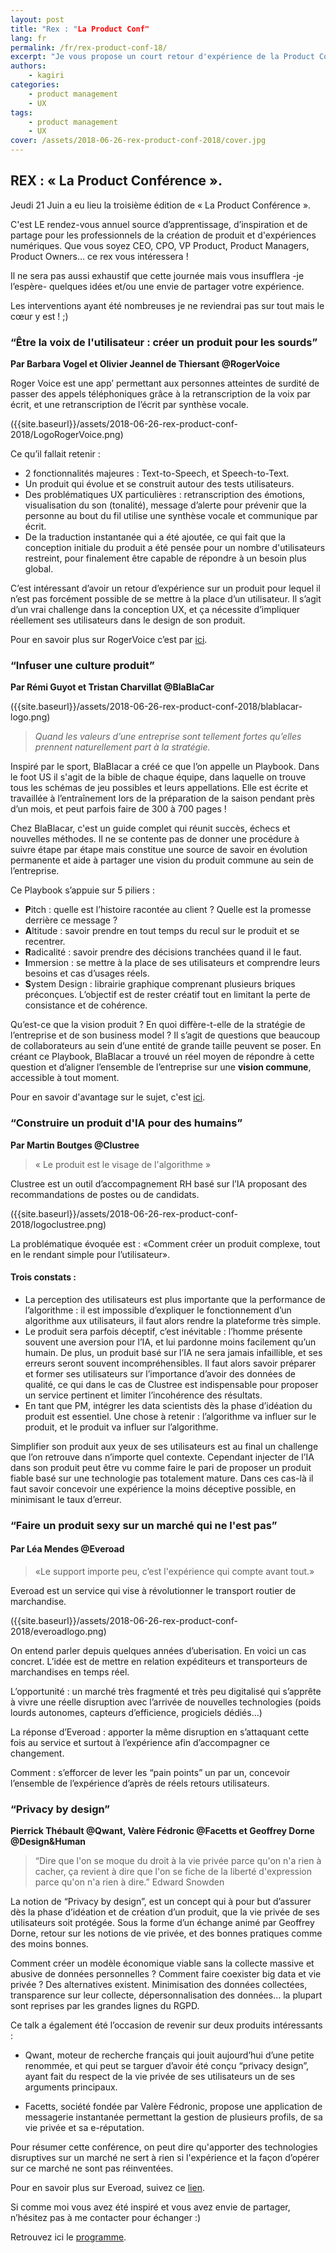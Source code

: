 ```yaml
---
layout: post
title: "Rex : "La Product Conf"
lang: fr
permalink: /fr/rex-product-conf-18/
excerpt: "Je vous propose un court retour d'expérience de la Product Conf' 3ème edition"
authors:
    - kagiri
categories:
    - product management
    - UX
tags:
    - product management
    - UX
cover: /assets/2018-06-26-rex-product-conf-2018/cover.jpg
---
```


## REX  : « La Product Conférence ».

Jeudi 21 Juin a eu lieu la troisième édition de « La Product Conférence ».

C'est LE rendez-vous annuel source d’apprentissage, d’inspiration et de partage pour les professionnels de la création de produit et d'expériences numériques. Que vous soyez CEO, CPO, VP Product, Product Managers, Product Owners… ce rex vous intéressera !

Il ne sera pas aussi exhaustif que cette journée mais vous insufflera -je l’espère- quelques idées et/ou une envie de partager votre expérience.

Les interventions ayant été nombreuses je ne reviendrai pas sur tout mais le cœur y est ! ;)

### “Être la voix de l'utilisateur : créer un produit pour les sourds”

**Par Barbara Vogel et Olivier Jeannel de Thiersant @RogerVoice**

Roger Voice est une app’ permettant aux personnes atteintes de surdité de passer des appels téléphoniques grâce à la retranscription de la voix par écrit, et une retranscription de l’écrit par synthèse vocale.

({{site.baseurl}}/assets/2018-06-26-rex-product-conf-2018/LogoRogerVoice.png)

Ce qu’il fallait retenir :

 - 2 fonctionnalités majeures : Text-to-Speech, et Speech-to-Text.
 - Un produit qui évolue et se construit autour des tests utilisateurs.
 - Des problématiques UX particulières : retranscription des émotions,
   visualisation du son (tonalité), message d’alerte pour prévenir que
   la personne au bout du fil utilise une synthèse vocale et communique
   par écrit.
 - De la traduction instantanée qui a été ajoutée, ce qui fait que la
   conception initiale du produit a été pensée pour un nombre
   d'utilisateurs restreint, pour finalement être capable de répondre à
   un besoin plus global.


C’est intéressant d’avoir un retour d’expérience sur un produit pour lequel il n’est pas forcément possible de se mettre à la place d’un utilisateur. Il s’agit d’un vrai challenge dans la conception UX, et ça nécessite d’impliquer réellement ses utilisateurs dans le design de son produit.

Pour en savoir plus sur RogerVoice c’est par [ici](https://rogervoice.com/fr/home).

### “Infuser une culture produit”

**Par Rémi Guyot et Tristan Charvillat @BlaBlaCar**

({{site.baseurl}}/assets/2018-06-26-rex-product-conf-2018/blablacar-logo.png)

> *Quand les valeurs d’une entreprise sont tellement fortes qu’elles prennent naturellement part à la stratégie.*

Inspiré par le sport, BlaBlacar a créé ce que l’on appelle un Playbook. Dans le foot US il s'agit de la bible de chaque équipe, dans laquelle on trouve tous les schémas de jeu possibles et leurs appellations. Elle est écrite et travaillée à l’entraînement lors de la préparation de la saison pendant près d’un mois, et peut parfois faire de 300 à 700 pages !

Chez BlaBlacar, c'est un guide complet qui réunit succès, échecs et nouvelles méthodes. Il ne se contente pas de donner une procédure à suivre étape par étape mais constitue une source de savoir en évolution permanente et aide à partager une vision du produit commune au sein de l’entreprise.

Ce Playbook s’appuie sur 5 piliers :

 - **P**itch : quelle est l’histoire racontée au client ? Quelle est la
   promesse derrière ce message ?
 - **A**ltitude :  savoir prendre en tout temps du recul sur le produit et
   se recentrer.
 - **R**adicalité :  savoir prendre des décisions tranchées quand il le
   faut.
 - **I**mmersion : se mettre à la place de ses utilisateurs et comprendre
   leurs besoins et cas d’usages réels.
- **S**ystem Design : librairie graphique comprenant plusieurs briques préconçues. L’objectif est de rester créatif tout en limitant la perte de consistance et de cohérence.

Qu’est-ce que la vision produit ? En quoi diffère-t-elle de la stratégie de l’entreprise et de son business model ?
Il s’agit de questions que beaucoup de collaborateurs au sein d’une entité de grande taille peuvent se poser. En créant ce Playbook, BlaBlacar a trouvé un réel moyen de répondre à cette question et d’aligner l’ensemble de l’entreprise sur une **vision commune**, accessible à tout moment.

Pour en savoir d'avantage sur le sujet, c'est [ici](https://www.blablacar.fr/blablalife/inside-story/never-assume-always-check).

### “Construire un produit d'IA pour des humains”

**Par Martin Boutges @Clustree**

> « Le produit est le visage de l'algorithme »

Clustree est un outil d’accompagnement RH basé sur l’IA proposant des recommandations de postes ou de candidats.

({{site.baseurl}}/assets/2018-06-26-rex-product-conf-2018/logoclustree.png)

La problématique évoquée est : «Comment créer un produit complexe, tout en le rendant simple pour l’utilisateur».

#### Trois constats :

- La perception des utilisateurs est plus importante que la performance de l’algorithme : il est impossible d’expliquer le fonctionnement d’un algorithme aux utilisateurs, il faut alors rendre la plateforme très simple.
- Le produit sera parfois déceptif, c’est inévitable : l’homme présente souvent une aversion pour l’IA, et lui pardonne moins facilement qu’un humain. De plus, un produit basé sur l’IA ne sera jamais infaillible, et ses erreurs seront souvent incompréhensibles. Il faut alors savoir préparer et former ses utilisateurs sur l’importance d’avoir des données de qualité, ce qui dans le cas de Clustree est indispensable pour proposer un service pertinent et limiter l’incohérence des résultats.
- En tant que PM, intégrer les data scientists dès la phase d’idéation du produit est essentiel. Une chose à retenir : l’algorithme va influer sur le produit, et le produit va influer sur l’algorithme.


Simplifier son produit aux yeux de ses utilisateurs est au final un challenge que l’on retrouve dans n’importe quel contexte. Cependant injecter de l’IA dans son produit peut être vu comme faire le pari de proposer un produit fiable basé sur une technologie pas totalement mature. Dans ces cas-là il faut savoir concevoir une expérience la moins déceptive possible, en minimisant le taux d’erreur.


### “Faire un produit sexy sur un marché qui ne l'est pas”
#### Par Léa Mendes @Everoad

> «Le support importe peu, c’est l'expérience qui compte avant tout.»

Everoad est un service qui vise à révolutionner le transport routier de marchandise.

({{site.baseurl}}/assets/2018-06-26-rex-product-conf-2018/everoadlogo.png)

On entend parler depuis quelques années d’uberisation. En voici un cas concret. L’idée est de mettre en relation expéditeurs et transporteurs de marchandises en temps réel.

L’opportunité : un marché très fragmenté et très peu digitalisé qui s’apprête à vivre une réelle disruption avec l’arrivée de nouvelles technologies (poids lourds autonomes, capteurs d’efficience, progiciels dédiés…)

La réponse d’Everoad : apporter la même disruption en s’attaquant cette fois au service et surtout à l’expérience afin d’accompagner ce changement.

Comment : s’efforcer de lever les “pain points” un par un, concevoir l’ensemble de l’expérience d’après de réels retours utilisateurs.

### “Privacy by design”

**Pierrick Thébault @Qwant, Valère Fédronic @Facetts et Geoffrey Dorne @Design&Human**

> “Dire que l'on se moque du droit à la vie privée parce qu'on n'a rien
> à cacher, ça revient à dire que l'on se fiche de la liberté
> d'expression parce qu'on n'a rien à dire.”
> Edward Snowden

La notion de “Privacy by design”, est un concept qui à pour but d’assurer dès la phase d’idéation et de création d’un produit, que la vie privée de ses utilisateurs soit protégée. Sous la forme d’un échange animé par Geoffrey Dorne, retour sur les notions de vie privée, et des bonnes pratiques comme des moins bonnes.

Comment créer un modèle économique viable sans la collecte massive et abusive de données personnelles ? Comment faire coexister big data et vie privée ? Des alternatives existent. Minimisation des données collectées, transparence sur leur collecte, dépersonnalisation des données... la plupart sont reprises par les grandes lignes du RGPD.

Ce talk a également été l’occasion de revenir sur deux produits intéressants :

-   Qwant, moteur de recherche français qui jouit aujourd’hui d’une petite renommée, et qui peut se targuer d’avoir été conçu “privacy design”, ayant fait du respect de la vie privée de ses utilisateurs un de ses arguments principaux.

- Facetts, société fondée par Valère Fédronic, propose une application de messagerie instantanée permettant la gestion de plusieurs profils, de sa vie privée et sa e-réputation.


Pour résumer cette conférence, on peut dire qu'apporter des technologies disruptives sur un marché ne sert à rien si l'expérience et la façon d’opérer sur ce marché ne sont pas réinventées.

Pour en savoir plus sur Everoad, suivez ce [lien](http://www.everoad.com/).


Si comme moi vous avez été inspiré et vous avez envie de partager, n’hésitez pas à me contacter pour échanger :)


Retrouvez ici le [programme](http://laproductconf.com/wp-content/uploads/2018/06/programme_lpc.pdf).
